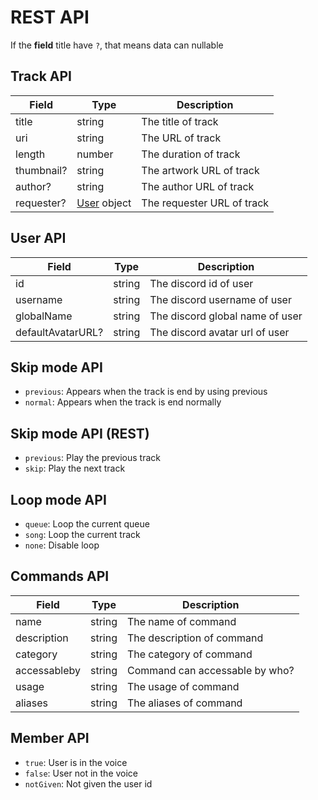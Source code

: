 # REST API

If the **field** title have `?`, that means data can nullable

## Track API

| Field      | Type                            | Description                |
| ---------- | ------------------------------- | -------------------------- |
| title      | string                          | The title of track         |
| uri        | string                          | The URL of track           |
| length     | number                          | The duration of track      |
| thumbnail? | string                          | The artwork URL of track   |
| author?    | string                          | The author URL of track    |
| requester? | [User](broken-reference) object | The requester URL of track |

## User API

| Field             | Type   | Description                     |
| ----------------- | ------ | ------------------------------- |
| id                | string | The discord id of user          |
| username          | string | The discord username of user    |
| globalName        | string | The discord global name of user |
| defaultAvatarURL? | string | The discord avatar url of user  |

## Skip mode API

* `previous`: Appears when the track is end by using previous
* `normal`: Appears when the track is end normally

## Skip mode API (REST)

* `previous`: Play the previous track
* `skip`: Play the next track

## Loop mode API

* `queue`: Loop the current queue
* `song`: Loop the current track
* `none`: Disable loop

## Commands API

| Field        | Type   | Description                    |
| ------------ | ------ | ------------------------------ |
| name         | string | The name of command            |
| description  | string | The description of command     |
| category     | string | The category of command        |
| accessableby | string | Command can accessable by who? |
| usage        | string | The usage of command           |
| aliases      | string | The aliases of command         |

## Member API

* `true`: User is in the voice
* `false`: User not in the voice
* `notGiven`: Not given the user id
